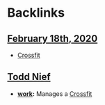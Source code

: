 
# Backlinks
## [February 18th, 2020](<February 18th, 2020.md>)
- [Crossfit](<Crossfit.md>)

## [Todd Nief](<Todd Nief.md>)
- **[work](<work.md>):** Manages a [Crossfit](<Crossfit.md>)

